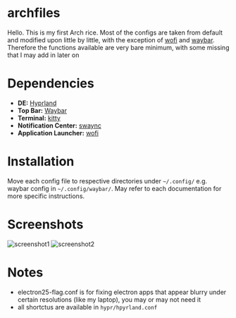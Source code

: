 # archfiles
Hello. This is my first Arch rice. Most of the configs are taken from default and modified upon little by little, with the exception of [wofi](https://github.com/prtce/wofi) and [waybar](https://github.com/sameemul-haque/dotfiles). Therefore the functions available are very bare minimum, with some missing that I may add in later on

# Dependencies
- **DE:** [Hyprland](https://github.com/hyprwm/Hyprland)
- **Top Bar:** [Waybar](https://github.com/Alexays/Waybar)
- **Terminal:** [kitty](https://github.com/kovidgoyal/kitty)
- **Notification Center:** [swaync](https://github.com/ErikReider/SwayNotificationCenter)
- **Application Launcher:** [wofi](https://sr.ht/~scoopta/wofi/)

# Installation
Move each config file to respective directories under `~/.config/` e.g. waybar config in  `~/.config/waybar/`. May refer to each documentation for more specific instructions.

# Screenshots
![screenshot1](https://github.com/uyak0/archfiles/assets/139725403/8399cbee-07d0-4ee1-82ac-25fa7afabe98)
![screenshot2](https://github.com/uyak0/archfiles/assets/139725403/9e113a4a-d5b6-475a-9659-039fdb8db224)

# Notes
- electron25-flag.conf is for fixing electron apps that appear blurry under certain resolutions (like my laptop), you may or may not need it
- all shortctus are available in `hypr/hpyrland.conf`
